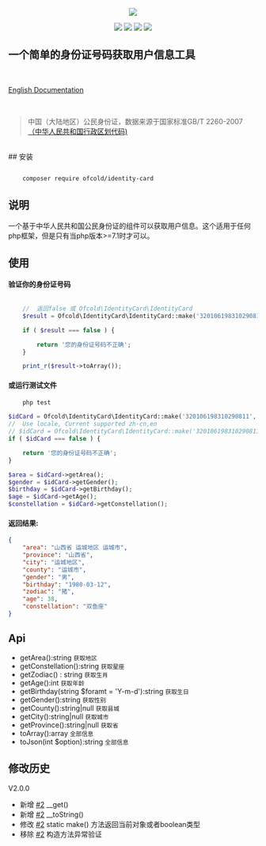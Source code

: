<p align="center">
    <img src="https://github.com/ofcold/identity-card/raw/2.0/id-card.svg?sanitize=true">
</p>

<p align="center">
    <img src="https://img.shields.io/github/issues/ofcold/identity-card.svg">
    <img src="https://img.shields.io/github/forks/ofcold/identity-card.svg">
    <img src="https://img.shields.io/github/stars/ofcold/identity-card.svg">
    <img src="https://img.shields.io/github/license/ofcold/identity-card.svg">
</p>

一个简单的身份证号码获取用户信息工具
------------------------
<br>
<p>
    <a href="https://github.com/ofcold/identity-card/blob/2.0/README.md">English Documentation</a>
</p>
<br>

>  中国（大陆地区）公民身份证，数据来源于国家标准GB/T 2260-2007 <a href="http://www.stats.gov.cn" target="_blank">（中华人民共和国行政区划代码)</a>

<br>
## 安装

```bash

    composer require ofcold/identity-card
```


## 说明
一个基于中华人民共和国公民身份证的组件可以获取用户信息。这个适用于任何php框架，但是只有当php版本>=7.1时才可以。

## 使用

#### 验证你的身份证号码
```php

    //  返回false 或 Ofcold\IdentityCard\IdentityCard
    $result = Ofcold\IdentityCard\IdentityCard::make('32010619831029081');

    if ( $result === false ) {

        return '您的身份证号码不正确';
    }

    print_r($result->toArray());

```

#### 或运行测试文件
```bash
    php test
```


```php
$idCard = Ofcold\IdentityCard\IdentityCard::make('320106198310290811', 'en');
//  Use locale, Current supported zh-cn,en
// $idCard = Ofcold\IdentityCard\IdentityCard::make('320106198310290811', 'zh-cn');
if ( $idCard === false ) {

    return '您的身份证号码不正确';
}

$area = $idCard->getArea();
$gender = $idCard->getGender();
$birthday = $idCard->getBirthday();
$age = $idCard->getAge();
$constellation = $idCard->getConstellation();

```


#### 返回结果:
```json
{
    "area": "山西省 运城地区 运城市",
    "province": "山西省",
    "city": "运城地区",
    "county": "运城市",
    "gender": "男",
    "birthday": "1980-03-12",
    "zodiac": "猪",
    "age": 38,
    "constellation": "双鱼座"
}

```


## Api
- getArea():string `获取地区`
- getConstellation():string `获取星座`
- getZodiac() : string `获取生肖`
- getAge():int `获取年龄`
- getBirthday(string $foramt = 'Y-m-d'):string `获取生日`
- getGender():string `获取性别`
- getCounty():string|null `获取县城`
- getCity():string|null `获取城市`
- getProvince():string|null `获取省`
- toArray():array `全部信息`
- toJson(int $option):string `全部信息`

## 修改历史
V2.0.0
* 新增 [#2](https://github.com/ofcold/identity-card/pull/2) __get()
* 新增 [#2](https://github.com/ofcold/identity-card/pull/2) __toString()
* 修改 [#2](https://github.com/ofcold/identity-card/pull/2) static make() 方法返回当前对象或者boolean类型
* 移除 [#2](https://github.com/ofcold/identity-card/pull/2) 构造方法异常验证
